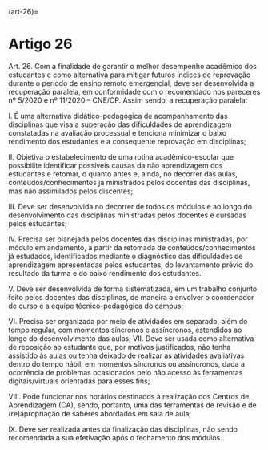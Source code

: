 (art-26)=

# Artigo 26

Art. 26. Com a finalidade de garantir o melhor desempenho acadêmico dos estudantes e como alternativa para
mitigar futuros índices de reprovação durante o período de ensino remoto emergencial, deve ser desenvolvida a
recuperação paralela, em conformidade com o recomendado nos pareceres nº 5/2020 e nº 11/2020 – CNE/CP.
Assim sendo, a recuperação paralela:

I. É uma alternativa didático-pedagógica de acompanhamento das disciplinas que visa a superação das dificuldades
de aprendizagem constatadas na avaliação processual e tenciona minimizar o baixo rendimento dos estudantes e a
consequente reprovação em disciplinas;

II. Objetiva o estabelecimento de uma rotina acadêmico-escolar que possibilite identificar possíveis causas da não
aprendizagem dos estudantes e retomar, o quanto antes e, ainda, no decorrer das aulas, conteúdos/conhecimentos já
ministrados pelos docentes das disciplinas, mas não assimilados pelos discentes;

III. Deve ser desenvolvida no decorrer de todos os módulos e ao longo do desenvolvimento das disciplinas
ministradas pelos docentes e cursadas pelos estudantes;

IV. Precisa ser planejada pelos docentes das disciplinas ministradas, por módulo em andamento, a partir da
retomada de conteúdos/conhecimentos já estudados, identificados mediante o diagnóstico das dificuldades de
aprendizagem apresentadas pelos estudantes, do levantamento prévio do resultado da turma e do baixo rendimento
dos estudantes.

V. Deve ser desenvolvida de forma sistematizada, em um trabalho conjunto feito pelos docentes das disciplinas, de
maneira a envolver o coordenador de curso e a equipe técnico-pedagógica do campus;

VI. Precisa ser organizada por meio de atividades em separado, além do tempo regular, com momentos síncronos
e assíncronos, estendidos ao longo do desenvolvimento das aulas;
VII. Deve ser usada como alternativa de reposição ao estudante que, por motivos justificados, não tenha assistido às
aulas ou tenha deixado de realizar as atividades avaliativas dentro do tempo hábil, em momentos síncronos ou
assíncronos, dada a ocorrência de problemas ocasionados pelo não acesso às ferramentas digitais/virtuais orientadas
para esses fins;

VIII. Pode funcionar nos horários destinados à realização dos Centros de Aprendizagem (CA), sendo, portanto, uma
das ferramentas de revisão e de (re)apropriação de saberes abordados em sala de aula;

IX. Deve ser realizada antes da finalização das disciplinas, não sendo recomendada a sua efetivação após o
fechamento dos módulos.

